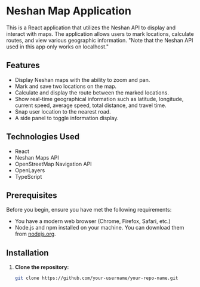 # Neshan Map Application

This is a React application that utilizes the Neshan API to display and interact with maps. The application allows users to mark locations, calculate routes, and view various geographic information.
"Note that the Neshan API used in this app only works on localhost."
## Features

- Display Neshan maps with the ability to zoom and pan.
- Mark and save two locations on the map.
- Calculate and display the route between the marked locations.
- Show real-time geographical information such as latitude, longitude, current speed, average speed, total distance, and travel time.
- Snap user location to the nearest road.
- A side panel to toggle information display.

## Technologies Used

- React
- Neshan Maps API
- OpenStreetMap Navigation API
- OpenLayers
- TypeScript

## Prerequisites

Before you begin, ensure you have met the following requirements:

- You have a modern web browser (Chrome, Firefox, Safari, etc.)
- Node.js and npm installed on your machine. You can download them from [nodejs.org](https://nodejs.org/).

## Installation

1. **Clone the repository:**
   ```bash
   git clone https://github.com/your-username/your-repo-name.git
